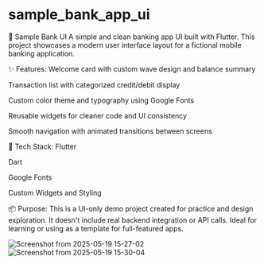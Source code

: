 # sample_bank_app_ui

📱 Sample Bank UI
A simple and clean banking app UI built with Flutter. This project showcases a modern user interface layout for a fictional mobile banking application.

✨ Features:
Welcome card with custom wave design and balance summary

Transaction list with categorized credit/debit display

Custom color theme and typography using Google Fonts

Reusable widgets for cleaner code and UI consistency

Smooth navigation with animated transitions between screens

🔧 Tech Stack:
Flutter

Dart

Google Fonts

Custom Widgets and Styling

📦 Purpose:
This is a UI-only demo project created for practice and design exploration. It doesn't include real backend integration or API calls. Ideal for learning or using as a template for full-featured apps.


![Screenshot from 2025-05-19 15-27-02](https://github.com/user-attachments/assets/21634d6d-2443-4f5d-b970-c394d7303590)
![Screenshot from 2025-05-19 15-30-04](https://github.com/user-attachments/assets/133c34e5-af37-4603-b449-7e1b79bebf61)
